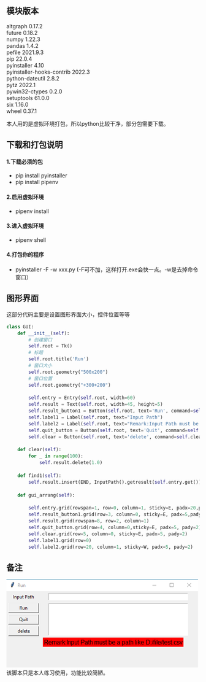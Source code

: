 ## 模块版本
altgraph                  0.17.2  
future                    0.18.2  
numpy                     1.22.3  
pandas                    1.4.2  
pefile                    2021.9.3  
pip                       22.0.4  
pyinstaller               4.10  
pyinstaller-hooks-contrib 2022.3  
python-dateutil           2.8.2  
pytz                      2022.1  
pywin32-ctypes            0.2.0  
setuptools                61.0.0  
six                       1.16.0  
wheel                     0.37.1  

本人用的是虚拟环境打包，所以python比较干净，部分包需要下载。

## 下载和打包说明

#### 1.下载必须的包
- pip install pyinstaller   
- pip install pipenv  
#### 2.启用虚拟环境
- pipenv install
#### 3.进入虚拟环境
- pipenv shell
#### 4.打包你的程序
- pyinstaller -F -w xxx.py (-F可不加，这样打开.exe会快一点。-w是去掉命令窗口）

## 图形界面
这部分代码主要是设置图形界面大小，控件位置等等

```python
class GUI:
    def __init__(self):
        # 创建窗口
        self.root = Tk()
        # 标题
        self.root.title('Run')
        # 窗口大小
        self.root.geometry("500x200")
        # 窗口位置
        self.root.geometry("+300+200")

        self.entry = Entry(self.root, width=60)
        self.result = Text(self.root, width=45, height=5)
        self.result_button1 = Button(self.root, text='Run', command=self.find1, width=10, height=1)
        self.label1 = Label(self.root, text="Input Path")
        self.label2 = Label(self.root, text="Remark:Input Path must be a path like D:/file/test.csv",font=18,bg='red') 
        self.quit_button = Button(self.root, text='Quit', command=self.root.destroy, width=10, height=1)
        self.clear = Button(self.root, text='delete', command=self.clear, width=10, height=1)
                
    def clear(self):
        for _ in range(100):
            self.result.delete(1.0)
                     
    def find1(self):
        self.result.insert(END, InputPath().getresult(self.entry.get()))

    def gui_arrang(self):
        
        self.entry.grid(rowspan=1, row=0, column=1, sticky=E, padx=20,pady=5)
        self.result_button1.grid(row=3, column=0, sticky=E, padx=5,pady=2)
        self.result.grid(rowspan=8, row=2, column=1)
        self.quit_button.grid(row=4, column=0,sticky=E, padx=5, pady=2)
        self.clear.grid(row=5, column=0, sticky=E, padx=5, pady=2)
        self.label1.grid(row=0) 
        self.label2.grid(row=20, column=1, sticky=W, padx=5, pady=2)
```
## 备注
![image](https://github.com/myy258/make-an-.exe-by-python/blob/main/Screenshot%202022-04-07%20134311.png)  
该脚本只是本人练习使用，功能比较简陋。
